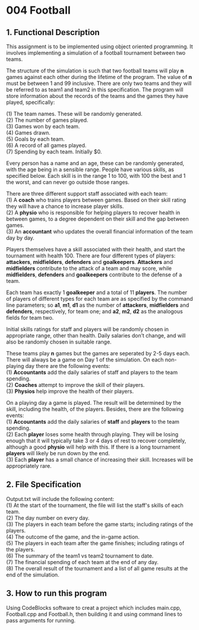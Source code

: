 # 004 Football
## 1. Functional Description
This assignment is to be implemented using object oriented programming.
It involves implementing a simulation of a football tournament between two teams.

The structure of the simulation is such that two football teams will play **n** games against each other
during the lifetime of the program. The value of **n** must be between 1 and 99 inclusive. There are only two teams and they will be referred to as team1 and
team2 in this specification. The program will store information about the records of the teams and the games they have played, specifically:  

(1) The team names. These will be randomly generated.  
(2) The number of games played.  
(3) Games won by each team.  
(4) Games drawn.  
(5) Goals by each team.  
(6) A record of all games played.  
(7) Spending by each team. Initially $0.
  
Every person has a name and an age, these can be randomly generated, with the age being in a sensible range. People have various
skills, as specified below. Each skill is in the range 1 to 100, with 100 the best and 1 the worst, and can never go outside those ranges.  

There are three different support staff associated with each team:  
(1) A **coach** who trains players between games. Based on their skill rating they will have a chance
to increase player skills.  
(2) A **physio** who is responsible for helping players to recover health in between games, to a degree
dependent on their skill and the gap between games.  
(3) An **accountant** who updates the overall financial information of the team day by day.   

Players themselves have a skill associated with their health, and start the tournament with health 100.
There are four different types of players: **attackers**, **midfielders**, **defenders** and **goalkeepers**.
**Attackers** and **midfielders** contribute to the attack of a team and may score, while **midfielders**, **defenders**
and **goalkeepers** contribute to the defense of a team. 

Each team has exactly 1 **goalkeeper** and a total of 11 **players**. The number of players of different types
for each team are as specified by the command line parameters; so **a1**, **m1**, **d1** as the number of **attackers**,
**midfielders** and **defenders**, respectively, for team one; and **a2**, **m2**, **d2** as the analogous fields for team two.

Initial skills ratings for staff and players will be randomly chosen in appropriate range, other than
health. Daily salaries don’t change, and will also be randomly chosen in suitable range.

These teams play **n** games but the games are seperated by 2-5 days each. There will always be a game
on Day 1 of the simulation. On each non-playing day there are the following events:  
(1) **Accountants** add the daily salaries of staff and players to the team spending.  
(2) **Coaches** attempt to improve the skill of their players.  
(3) **Physios** help improve the health of their players.  

On a playing day a game is played. The result will be determined by the skill, including the health, of the players.
Besides, there are the following events:  
(1) **Accountants** add the daily salaries of **staff** and **players** to the team spending.  
(2) Each **player** loses some health through playing. They will be losing enough that it will typically
take 3 or 4 days of rest to recover completely, although a good **physio** will help with this. If there is
a long tournament **players** will likely be run down by the end.  
(3) Each **player** has a small chance of increasing their skill. Increases will be appropriately rare.  

## 2. File Specification
Output.txt will include the following content:  
(1) At the start of the tournament, the file will list the staff's skills of each team.  
(2) The day number on every day.  
(3) The players in each team before the game starts; including ratings of the players.  
(4) The outcome of the game, and the in-game action.  
(5) The players in each team after the game finishes; including ratings of the players.  
(6) The summary of the team1 vs team2 tournament to date.  
(7) The financial spending of each team at the end of any day.  
(8) The overall result of the tournament and a list of all game results at the end of the simulation.

## 3. How to run this program
Using CodeBlocks software to creat a project which includes main.cpp, Football.cpp and Football.h, then building it and using command lines to pass arguments for running.


